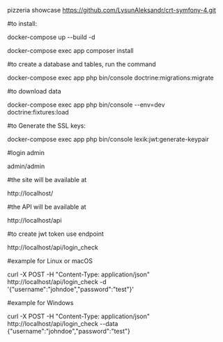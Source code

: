 
pizzeria showcase
https://github.com/LysunAleksandr/crt-symfony-4.git

#to install:

docker-compose up --build -d

docker-compose exec app composer install

#to create a database and tables, run the command 

docker-compose exec app php bin/console doctrine:migrations:migrate

#to download data

docker-compose exec app php bin/console --env=dev doctrine:fixtures:load

#to Generate the SSL keys:

docker-compose exec app php bin/console lexik:jwt:generate-keypair

#login admin

admin/admin

#the site will be available at

http://localhost/

#the API will be available at

http://localhost/api

#to create jwt token use endpoint

http://localhost/api/login_check

#example for Linux or macOS

curl -X POST -H "Content-Type: application/json" http://localhost/api/login_check -d '{"username":"johndoe","password":"test"}'

#example for Windows

curl -X POST -H "Content-Type: application/json" http://localhost/api/login_check --data {\"username\":\"johndoe\",\"password\":\"test\"}



